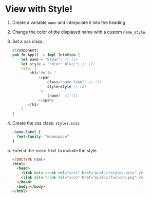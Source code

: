 # View with Style!

1. Create a variable `name` and interpolate it into the heading
2. Change the color of the displayed name with a custom `name_style`.
3. Set a css class.
   ```rust
   #[component]
   pub fn App() -> impl IntoView {
       let name = "Elmar"; // (1)
       let style = "color: blue;"; // (2)
       view! {
           <h1>"Hello "
               <span
                   class="name-label" // (3)
                   style=style // (2)
                >
                   {name}  // (1)
               </span>
          </h1>
       }
   }
   ```

4. Create the css class:
   `styles.scss`
   ```scss
   .name-label {
     font-family: "monospace"
   }
   ```

1. Extend the `index.html` to include the style.
    ```html
    <!DOCTYPE html>
    <html>
      <head>
        <link data-trunk rel="scss" href="public/styles.scss" />
        <link data-trunk rel="icon" href="public/favicon.png" />
      </head>
      <body></body>
    </html>
    ```
